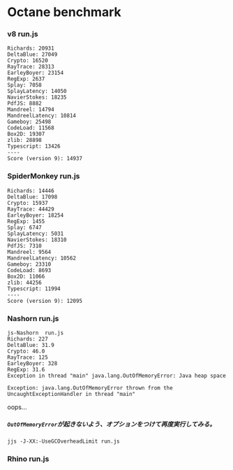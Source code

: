 # Octane benchmark

### v8 run.js

```
Richards: 20931
DeltaBlue: 27049
Crypto: 16520
RayTrace: 28313
EarleyBoyer: 23154
RegExp: 2637
Splay: 7058
SplayLatency: 14050
NavierStokes: 18235
PdfJS: 8882
Mandreel: 14794
MandreelLatency: 10814
Gameboy: 25498
CodeLoad: 11568
Box2D: 19307
zlib: 28898
Typescript: 13426
----
Score (version 9): 14937
```

### SpiderMonkey run.js

```
Richards: 14446
DeltaBlue: 17098
Crypto: 15937
RayTrace: 44429
EarleyBoyer: 18254
RegExp: 1455
Splay: 6747
SplayLatency: 5031
NavierStokes: 18310
PdfJS: 7310
Mandreel: 9564
MandreelLatency: 10562
Gameboy: 23310
CodeLoad: 8693
Box2D: 11066
zlib: 44256
Typescript: 11994
----
Score (version 9): 12095
```

### Nashorn run.js

```
js-Nashorn  run.js
Richards: 227
DeltaBlue: 31.9
Crypto: 46.0
RayTrace: 125
EarleyBoyer: 328
RegExp: 31.6
Exception in thread "main" java.lang.OutOfMemoryError: Java heap space

Exception: java.lang.OutOfMemoryError thrown from the UncaughtExceptionHandler in thread "main"
```

oops...

##### ``OutOfMemoryError``が起きないよう、オプションをつけて再度実行してみる。

```
jjs -J-XX:-UseGCOverheadLimit run.js
```


### Rhino run.js


